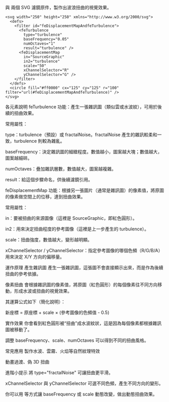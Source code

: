  <feTurbulence> 與 <feDisplacementMap> 兩個 SVG 濾鏡原件，製作出波浪扭曲的視覺效果。

```
<svg width="250" height="250" xmlns="http://www.w3.org/2000/svg">
  <defs>
    <filter id="feDisplacementMapAndfeTurbulence">
      <feTurbulence 
        type="turbulence" 
        baseFrequency="0.05" 
        numOctaves="1" 
        result="turbulence" />
      <feDisplacementMap 
        in="SourceGraphic" 
        in2="turbulence" 
        scale="50" 
        xChannelSelector="R" 
        yChannelSelector="G" />
    </filter>
  </defs>
  <circle fill="#ff0000" cx="125" cy="125" r="100" filter="url(#feDisplacementMapAndfeTurbulence)" />
</svg>
```
各元素說明
feTurbulence
功能：產生一張雜訊圖（類似雲或水波紋），可用於後續的扭曲效果。

常用屬性：

type：turbulence（預設）或 fractalNoise。fractalNoise 產生的雜訊較柔和一致，turbulence 則較為雜亂。

baseFrequency：決定雜訊圖的細緻程度。數值越小，圖案越大塊；數值越大，圖案越細碎。

numOctaves：疊加雜訊層數，數值越大，圖案越複雜。

result：給這個步驟命名，供後續濾鏡引用。

feDisplacementMap
功能：根據另一張圖片（通常是雜訊圖）的像素值，將原圖的像素做空間上的位移，達到扭曲效果。

常用屬性：

in：要被扭曲的來源圖像（這裡是 SourceGraphic，即紅色圓形）。

in2：用來決定扭曲程度的參考圖像（這裡是上一步產生的 turbulence）。

scale：扭曲強度，數值越大，變形越明顯。

xChannelSelector / yChannelSelector：指定參考圖像的哪個色頻（R/G/B/A）用來決定 X/Y 方向的偏移量。

運作原理
產生雜訊圖
<feTurbulence> 產生一張雜訊圖，這張圖不會直接顯示出來，而是作為後續扭曲的參考依據。

像素扭曲
<feDisplacementMap> 會根據雜訊圖的像素值，將原圖（紅色圓形）的每個像素往不同方向移動，形成水波或扭曲的視覺效果。

其運算公式如下（簡化說明）：

新座標 = 原座標 + scale × (參考圖像的色頻值 - 0.5)

實作效果
你會看到紅色圓形被“扭曲”成水波紋狀，這是因為每個像素都根據雜訊圖被移動了。

調整 baseFrequency、scale、numOctaves 可以得到不同的扭曲風格。

常見應用
製作水波、雲霧、火焰等自然紋理特效

動畫過渡、偽 3D 扭曲

進階小提示
將 type="fractalNoise" 可讓扭曲更平滑。

xChannelSelector 與 yChannelSelector 可選不同色頻，產生不同方向的變形。

你可以用 <animate> 等方式讓 baseFrequency 或 scale 動態改變，做出動態扭曲效果。
